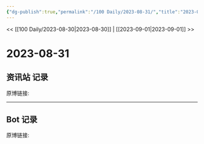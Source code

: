 ```yaml
---
{"dg-publish":true,"permalink":"/100 Daily/2023-08-31/","title":"2023-08-31","created":"2023-08-31T23:20:39.456+08:00","updated":"2023-08-31T23:20:39.817+08:00"}
---
```



<< [[100 Daily/2023-08-30\|2023-08-30]] | [[2023-09-01\|2023-09-01]] >>
# 2023-08-31

## 资讯站 记录

原博链接: 



---
## Bot 记录

原博链接: 

